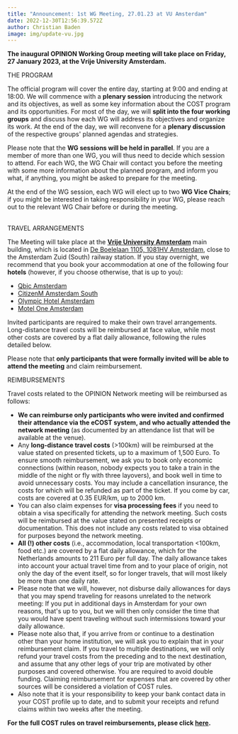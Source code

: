 ```yaml
---
title: "Announcement: 1st WG Meeting, 27.01.23 at VU Amsterdam"
date: 2022-12-30T12:56:39.572Z
author: Christian Baden
image: img/update-vu.jpg
---
```

**The inaugural OPINION Working Group meeting will take place on Friday, 27 January 2023, at the Vrije University Amsterdam.** 



THE PROGRAM

The official program will cover the entire day, starting at 9:00 and ending at 18:00. We will commence with a **plenary session** introducing the network and its objectives, as well as some key information about the COST program and its opportunities. For most of the day, we will **split into the four working groups** and discuss how each WG will address its objectives and organize its work. At the end of the day, we will reconvene for a **plenary discussion** of the respective groups' planned agendas and strategies.

Please note that the **WG sessions will be held in parallel**. If you are a member of more than one WG, you will thus need to decide which session to attend. For each WG, the WG Chair will contact you before the meeting with some more information about the planned program, and inform you what, if anything, you might be asked to prepare for the meeting.

At the end of the WG session, each WG will elect up to two **WG Vice Chairs**; if you might be interested in taking responsibility in your WG, please reach out to the relevant WG Chair before or during the meeting.

\
TRAVEL ARRANGEMENTS

The Meeting will take place at the **[Vrije University Amsterdam](https://vu.nl/)** main building, which is located in [De Boelelaan 1105, 1081HV Amsterdam](https://www.google.com/maps/place/Vrije+Universiteit+Amsterdam/@52.3337568,4.8657199,15z/data=!4m5!3m4!1s0x0:0x2df2d7a997eccd84!8m2!3d52.3337568!4d4.8657199), close to the Amsterdam Zuid (South) railway station. If you stay overnight, we recommend that you book your accommodation at one of the following four **hotels** (however, if you choose otherwise, that is up to you):

* [Qbic Amsterdam](https://qbichotels.com/)
* [CitizenM Amsterdam South](https://www.citizenm.com/hotels/europe/amsterdam)
* [Olympic Hotel Amsterdam](https://www.olympichotel.nl/)
* [Motel One Amsterdam](https://www.motel-one.com/en/hotels/amsterdam/)

Invited participants are required to make their own travel arrangements. Long-distance travel costs will be reimbursed at face value, while most other costs are covered by a flat daily allowance, following the rules detailed below.

Please note that **only participants that were formally invited will be able to attend the meeting** and claim reimbursement.

REIMBURSEMENTS

Travel costs related to the OPINION Network meeting will be reimbursed as follows:

* **We can reimburse only participants who were invited and confirmed their attendance via the eCOST system, and who actually attended the network meeting** (as documented by an attendance list that will be available at the venue).
* Any **long-distance travel costs** (>100km) will be reimbursed at the value stated on presented tickets, up to a maximum of 1,500 Euro. To ensure smooth reimbursement, we ask you to book only economic connections (within reason, nobody expects you to take a train in the middle of the night or fly with three layovers), and book well in time to avoid unnecessary costs. You may include a cancellation insurance, the costs for which will be refunded as part of the ticket. If you come by car, costs are covered at 0.35 EUR/km, up to 2000 km.
* You can also claim expenses for **visa processing fees** if you need to obtain a visa specifically for attending the network meeting. Such costs will be reimbursed at the value stated on presented receipts or documentation. This does not include any costs related to visa obtained for purposes beyond the network meeting.
* **All (!) other costs** (i.e., accommodation, local transportation <100km, food etc.) are covered by a flat daily allowance, which for the Netherlands amounts to 211 Euro per full day. The daily allowance takes into account your actual travel time from and to your place of origin, not only the day of the event itself, so for longer travels, that will most likely be more than one daily rate.
* Please note that we will, however, not disburse daily allowances for days that you may spend traveling for reasons unrelated to the network meeting: If you put in additional days in Amsterdam for your own reasons, that's up to you, but we will then only consider the time that you would have spent traveling without such intermissions toward your daily allowance.
* Please note also that, if you arrive from or continue to a destination other than your home institution, we will ask you to explain that in your reimbursement claim. If you travel to multiple destinations, we will only refund your travel costs from the preceding and to the next destination, and assume that any other legs of your trip are motivated by other purposes and covered otherwise. You are required to avoid double funding. Claiming reimbursement for expenses that are covered by other sources will be considered a violation of COST rules.
* Also note that it is your responsibility to keep your bank contact data in your COST profile up to date, and to submit your receipts and refund claims within two weeks after the meeting.

**For the full COST rules on travel reimbursements, please click [here](https://www.cost.eu/travel_​reimbursement_rules).**